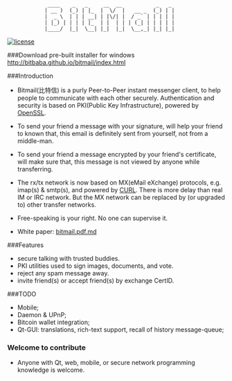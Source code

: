                  ____    _   _     __  __           _   _ 
                | __ )  (_) | |_  |  \/  |   __ _  (_) | |
                |  _ \  | | | __| | |\/| |  / _` | | | | |
                | |_) | | | | |_  | |  | | | (_| | | | | |
                |____/  |_|  \__| |_|  |_|  \__,_| |_| |_|

                
                

[![license](https://img.shields.io/badge/license-BSD-green.svg?style=flat)](https://github.com/imharrywu/bitmail/edit/master/LICENSE)

###Download pre-built installer for windows
http://bitbaba.github.io/bitmail/index.html

###Introduction
- Bitmail(比特信) is a purly Peer-to-Peer instant messenger client, to help people to communicate with each other securely. Authentication and security is based on PKI(Public Key Infrastructure), powered by [OpenSSL](https://github.com/openssl/openssl). 

- To send your friend a message with your signature, will help your friend to known that, this email is definitely sent from yourself, not from a middle-man.

- To send your friend a message encrypted by your friend's certificate, will make sure that, this message is not viewed by anyone while transferring.

- The rx/tx network is now based on MX(eMail eXchange) protocols, e.g. imap(s) & smtp(s), and powered by [CURL](https://github.com/bagder/curl). There is more delay than real IM or IRC network. But the MX network can be replaced by (or upgraded to) other transfer networks. 

- Free-speaking is your right. No one can supervise it.

- White paper: [bitmail.pdf.md](./doc/bitmail.pdf.md)
    
###Features
- secure talking with trusted buddies.
- PKI utilities used to sign images, documents, and vote.
- reject any spam message away.
- invite friend(s) or accept friend(s) by exchange CertID.

###TODO
- Mobile;
- Daemon & UPnP;
- Bitcoin wallet integration;
- Qt-GUI: translations, rich-text support, recall of history message-queue;


### Welcome to contribute
- Anyone with Qt, web, mobile, or secure network programming knowledge is welcome.
                           
